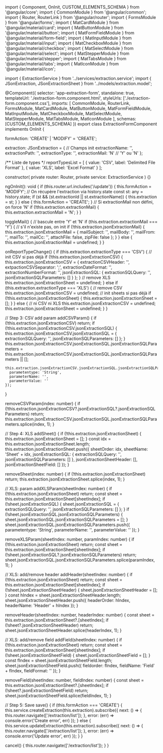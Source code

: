 import { Component, OnInit, CUSTOM_ELEMENTS_SCHEMA } from '@angular/core';
import { CommonModule } from '@angular/common';
import { Router, RouterLink } from '@angular/router';
import { FormsModule } from '@angular/forms';
import { MatCardModule } from '@angular/material/card';
import { MatButtonModule } from '@angular/material/button';
import { MatFormFieldModule } from '@angular/material/form-field';
import { MatInputModule } from '@angular/material/input';
import { MatCheckboxModule } from '@angular/material/checkbox';
import { MatSelectModule } from '@angular/material/select';
import { MatStepperModule } from '@angular/material/stepper';
import { MatTabsModule } from '@angular/material/tabs';
import { MatIconModule } from '@angular/material/icon';

import { ExtractionService } from '../services/extraction.service';
import { JSonExtraction, JSonExtractionSheet } from '../models/extraction.model';

@Component({
  selector: 'app-extraction-form',
  standalone: true,
  templateUrl: './extraction-form.component.html',
  styleUrls: ['./extraction-form.component.css'],
  imports: [
    CommonModule,
    RouterLink,
    FormsModule,
    MatCardModule,
    MatButtonModule,
    MatFormFieldModule,
    MatInputModule,
    MatCheckboxModule,
    MatSelectModule,
    MatStepperModule,
    MatTabsModule,
    MatIconModule
  ],
  schemas: [CUSTOM_ELEMENTS_SCHEMA]
})
export class ExtractionFormComponent implements OnInit {

  formAction: 'CREATE' | 'MODIFY' = 'CREATE';

  extraction: JSonExtraction = {
    // Champs init
    extractionName: '',
    extractionPath: '',
    extractionType: '',
    extractionMail: 'N' // 'Y' ou 'N'
  };

  /** Liste de types */
  reportTypesList = [
    { value: 'CSV', label: 'Delimited File Format' },
    { value: 'XLS', label: 'Excel Format' }
  ];

  constructor(
    private router: Router,
    private service: ExtractionService
  ) {}

  ngOnInit(): void {
    if (this.router.url.includes('/update')) {
      this.formAction = 'MODIFY';
      // On récupère l'extraction via history.state
      const st: any = history.state;
      if (st && (st.extractionId || st.extractionName)) {
        this.extraction = st;
      }
    } else {
      this.formAction = 'CREATE';
    }
    // Si extractionMail non défini, on force 'N'
    if (!this.extraction.extractionMail) {
      this.extraction.extractionMail = 'N';
    }
  }

  toggleMail() {
    // bascule entre 'Y' et 'N'
    if (this.extraction.extractionMail === 'Y') {
      // s'il n'existe pas, on init
      if (!this.extraction.jsonExtractionMail) {
        this.extraction.jsonExtractionMail = {
          mailSubject: '',
          mailBody: '',
          mailFrom: '',
          mailTo: '',
          mailCc: '',
          attachFile: false,
          zipFile: false
        };
      }
    } else {
      this.extraction.jsonExtractionMail = undefined;
    }
  }

  onReportTypeChange() {
    if (this.extraction.extractionType === 'CSV') {
      // init CSV si pas déjà
      if (!this.extraction.jsonExtractionCSV) {
        this.extraction.jsonExtractionCSV = {
          extractionCSVHeader: '',
          extpactionCSVSeparator: ';',
          extractionDateFormat: '',
          extractionNumberFormat: '',
          jsonExtractionSQL: {
            extractionSQLQuery: '',
            jsonExtractionSQLParameters: []
          }
        };
      }
      // remove XLS
      this.extraction.jsonExtractionSheet = undefined;
    } else if (this.extraction.extractionType === 'XLS') {
      // remove CSV
      this.extraction.jsonExtractionCSV = undefined;
      // init sheets si pas déjà
      if (!this.extraction.jsonExtractionSheet) {
        this.extraction.jsonExtractionSheet = [];
      }
    } else {
      // ni CSV ni XLS
      this.extraction.jsonExtractionCSV = undefined;
      this.extraction.jsonExtractionSheet = undefined;
    }
  }

  // Step 3: CSV add param
  addCSVParam() {
    if (!this.extraction.jsonExtractionCSV) return;
    if (!this.extraction.jsonExtractionCSV.jsonExtractionSQL) {
      this.extraction.jsonExtractionCSV.jsonExtractionSQL = {
        extractionSQLQuery: '',
        jsonExtractionSQLParameters: []
      };
    }
    this.extraction.jsonExtractionCSV.jsonExtractionSQL.jsonExtractionSQLParameters =
      this.extraction.jsonExtractionCSV.jsonExtractionSQL.jsonExtractionSQLParameters || [];

    this.extraction.jsonExtractionCSV.jsonExtractionSQL.jsonExtractionSQLParameters.push({
      parametentype: 'String',
      parameterName: '',
      parameterValue: ''
    });
  }

  removeCSVParam(index: number) {
    if (!this.extraction.jsonExtractionCSV?.jsonExtractionSQL?.jsonExtractionSQLParameters) return;
    this.extraction.jsonExtractionCSV.jsonExtractionSQL.jsonExtractionSQLParameters.splice(index, 1);
  }

  // Step 4: XLS
  addSheet() {
    if (!this.extraction.jsonExtractionSheet) {
      this.extraction.jsonExtractionSheet = [];
    }
    const idx = this.extraction.jsonExtractionSheet.length;
    this.extraction.jsonExtractionSheet.push({
      sheetOrder: idx,
      sheetName: 'Sheet' + idx,
      jsonExtractionSQL: {
        extractionSQLQuery: '',
        jsonExtractionSQLParameters: []
      },
      jsonExtractionSheetHeader: [],
      jsonExtractionSheetField: []
    });
  }

  removeSheet(index: number) {
    if (!this.extraction.jsonExtractionSheet) return;
    this.extraction.jsonExtractionSheet.splice(index, 1);
  }

  // XLS: param
  addXLSParam(sheetIndex: number) {
    if (!this.extraction.jsonExtractionSheet) return;
    const sheet = this.extraction.jsonExtractionSheet[sheetIndex];
    if (!sheet.jsonExtractionSQL) {
      sheet.jsonExtractionSQL = {
        extractionSQLQuery: '',
        jsonExtractionSQLParameters: []
      };
    }
    if (!sheet.jsonExtractionSQL.jsonExtractionSQLParameters) {
      sheet.jsonExtractionSQL.jsonExtractionSQLParameters = [];
    }
    sheet.jsonExtractionSQL.jsonExtractionSQLParameters.push({
      parametentype: 'String',
      parameterName: '',
      parameterValue: ''
    });
  }

  removeXLSParam(sheetIndex: number, paramIndex: number) {
    if (!this.extraction.jsonExtractionSheet) return;
    const sheet = this.extraction.jsonExtractionSheet[sheetIndex];
    if (!sheet.jsonExtractionSQL?.jsonExtractionSQLParameters) return;
    sheet.jsonExtractionSQL.jsonExtractionSQLParameters.splice(paramIndex, 1);
  }

  // XLS: add/remove header
  addHeader(sheetIndex: number) {
    if (!this.extraction.jsonExtractionSheet) return;
    const sheet = this.extraction.jsonExtractionSheet[sheetIndex];
    if (!sheet.jsonExtractionSheetHeader) {
      sheet.jsonExtractionSheetHeader = [];
    }
    const hIndex = sheet.jsonExtractionSheetHeader.length;
    sheet.jsonExtractionSheetHeader.push({
      headerOrder: hIndex,
      headerName: 'Header' + hIndex
    });
  }

  removeHeader(sheetIndex: number, headerIndex: number) {
    const sheet = this.extraction.jsonExtractionSheet?.[sheetIndex];
    if (!sheet?.jsonExtractionSheetHeader) return;
    sheet.jsonExtractionSheetHeader.splice(headerIndex, 1);
  }

  // XLS: add/remove field
  addField(sheetIndex: number) {
    if (!this.extraction.jsonExtractionSheet) return;
    const sheet = this.extraction.jsonExtractionSheet[sheetIndex];
    if (!sheet.jsonExtractionSheetField) {
      sheet.jsonExtractionSheetField = [];
    }
    const fIndex = sheet.jsonExtractionSheetField.length;
    sheet.jsonExtractionSheetField.push({
      fieldorder: fIndex,
      fieldName: 'Field' + fIndex,
      fieldFormat: ''
    });
  }

  removeField(sheetIndex: number, fieldIndex: number) {
    const sheet = this.extraction.jsonExtractionSheet?.[sheetIndex];
    if (!sheet?.jsonExtractionSheetField) return;
    sheet.jsonExtractionSheetField.splice(fieldIndex, 1);
  }

  // Step 5: Save
  save() {
    if (this.formAction === 'CREATE') {
      this.service.createExtraction(this.extraction).subscribe({
        next: () => {
          this.router.navigate(['/extraction/list']);
        },
        error: (err) => console.error('Create error', err)
      });
    } else {
      this.service.updateExtraction(this.extraction).subscribe({
        next: () => {
          this.router.navigate(['/extraction/list']);
        },
        error: (err) => console.error('Update error', err)
      });
    }
  }

  cancel() {
    this.router.navigate(['/extraction/list']);
  }
}
